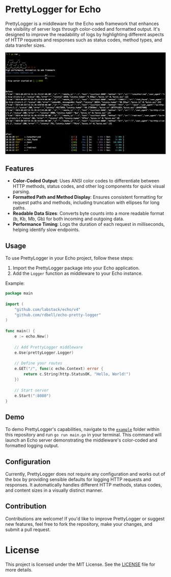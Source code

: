 # PrettyLogger for Echo

PrettyLogger is a middleware for the Echo web framework that enhances the visibility of server logs through color-coded and formatted output. It's designed to improve the readability of logs by highlighting different aspects of HTTP requests and responses such as status codes, method types, and data transfer sizes.

![PrettyLogger Screenshot](assets/screenshot.png)

## Features

- **Color-Coded Output**: Uses ANSI color codes to differentiate between HTTP methods, status codes, and other log components for quick visual parsing.
- **Formatted Path and Method Display**: Ensures consistent formatting for request paths and methods, including truncation with ellipses for long paths.
- **Readable Data Sizes**: Converts byte counts into a more readable format (b, Kb, Mb, Gb) for both incoming and outgoing data.
- **Performance Timing**: Logs the duration of each request in milliseconds, helping identify slow endpoints.

## Usage

To use PrettyLogger in your Echo project, follow these steps:

1. Import the PrettyLogger package into your Echo application.
2. Add the `Logger` function as middleware to your Echo instance.

Example:

```go
package main

import (
    "github.com/labstack/echo/v4"
    "github.com/rdbell/echo-pretty-logger"
)

func main() {
    e := echo.New()

    // Add PrettyLogger middleware
    e.Use(prettyLogger.Logger)

    // Define your routes
    e.GET("/", func(c echo.Context) error {
        return c.String(http.StatusOK, "Hello, World!")
    })

    // Start server
    e.Start(":8080")
}
```

## Demo
To demo PrettyLogger's capabilities, navigate to the [`example`](/example) folder within this repository and run `go run main.go` in your terminal. This command will launch an Echo server demonstrating the middleware's color-coded and formatted logging output.

## Configuration

Currently, PrettyLogger does not require any configuration and works out of the box by providing sensible defaults for logging HTTP requests and responses. It automatically handles different HTTP methods, status codes, and content sizes in a visually distinct manner.

## Contribution

Contributions are welcome! If you'd like to improve PrettyLogger or suggest new features, feel free to fork the repository, make your changes, and submit a pull request.

# License

This project is licensed under the MIT License. See the [LICENSE](/LICENSE) file for more details.
